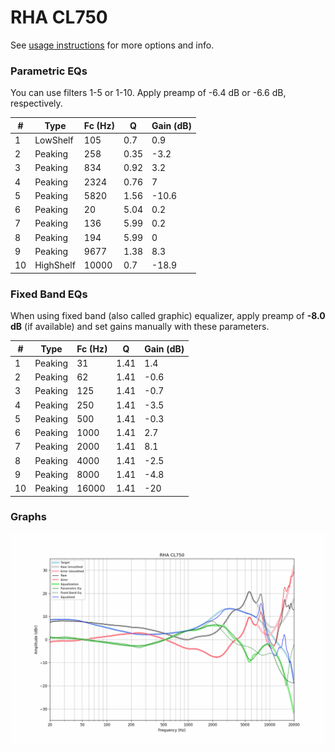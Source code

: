 # RHA CL750
See [usage instructions](https://github.com/jaakkopasanen/AutoEq#usage) for more options and info.

### Parametric EQs
You can use filters 1-5 or 1-10. Apply preamp of -6.4 dB or -6.6 dB, respectively.

|   # | Type      |   Fc (Hz) |    Q |   Gain (dB) |
|-----|-----------|-----------|------|-------------|
|   1 | LowShelf  |       105 | 0.7  |         0.9 |
|   2 | Peaking   |       258 | 0.35 |        -3.2 |
|   3 | Peaking   |       834 | 0.92 |         3.2 |
|   4 | Peaking   |      2324 | 0.76 |         7   |
|   5 | Peaking   |      5820 | 1.56 |       -10.6 |
|   6 | Peaking   |        20 | 5.04 |         0.2 |
|   7 | Peaking   |       136 | 5.99 |         0.2 |
|   8 | Peaking   |       194 | 5.99 |         0   |
|   9 | Peaking   |      9677 | 1.38 |         8.3 |
|  10 | HighShelf |     10000 | 0.7  |       -18.9 |

### Fixed Band EQs
When using fixed band (also called graphic) equalizer, apply preamp of **-8.0 dB** (if available) and set gains manually with these parameters.

|   # | Type    |   Fc (Hz) |    Q |   Gain (dB) |
|-----|---------|-----------|------|-------------|
|   1 | Peaking |        31 | 1.41 |         1.4 |
|   2 | Peaking |        62 | 1.41 |        -0.6 |
|   3 | Peaking |       125 | 1.41 |        -0.7 |
|   4 | Peaking |       250 | 1.41 |        -3.5 |
|   5 | Peaking |       500 | 1.41 |        -0.3 |
|   6 | Peaking |      1000 | 1.41 |         2.7 |
|   7 | Peaking |      2000 | 1.41 |         8.1 |
|   8 | Peaking |      4000 | 1.41 |        -2.5 |
|   9 | Peaking |      8000 | 1.41 |        -4.8 |
|  10 | Peaking |     16000 | 1.41 |       -20   |

### Graphs
![](./RHA%20CL750.png)

